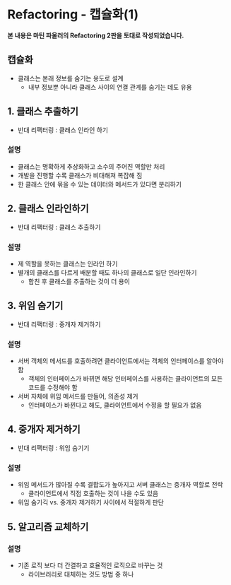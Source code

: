 # Refactoring - 캡슐화(1)

**본 내용은 마틴 파울러의 Refactoring 2판을 토대로 작성되었습니다.**



## 캡슐화

* 클래스는 본래 정보를 숨기는 용도로 설계
  * 내부 정보뿐 아니라 클래스 사이의 연결 관계를 숨기는 데도 유용



## 1. 클래스 추출하기

* 반대 리팩터링 : 클래스 인라인 하기



### 설명

* 클래스는 명확하게 추상화하고 소수의 주어진 역할만 처리
* 개발을 진행할 수록 클래스가 비대해져 복잡해 짐
* 한 클래스 안에 묶을 수 있는 데이터와 메서드가 있다면 분리하기



## 2. 클래스 인라인하기

* 반대 리팩터링 : 클래스 추출하기



### 설명

* 제 역할을 못하는 클래스는 인라인 하기
* 별개의 클래스를 다르게 배분할 때도 하나의 클래스로 일단 인라인하기
  * 합친 후 클래스를 추출하는 것이 더 용이



## 3. 위임 숨기기

* 반대 리팩터링 : 중개자 제거하기



### 설명

* 서버 객체의 메서드를 호출하려면 클라이언트에서는 객체의 인터페이스를 알아야 함
  * 객체의 인터페이스가 바뀌면 해당 인터페이스를 사용하는 클라이언트의 모든 코드를 수정해야 함
* 서버 자체에 위임 메서드를 만들어, 의존성 제거
  * 인터페이스가 바뀐다고 해도, 클라이언트에서 수정을 할 필요가 없음



## 4. 중개자 제거하기

* 반대 리팩터링 : 위임 숨기기



### 설명

* 위임 메서드가 많아질 수록 결합도가 높아지고 서버 클래스는 중개자 역할로 전락
  * 클라이언트에서 직접 호출하는 것이 나을 수도 있음
* 위임 숨기긱 vs. 중개자 제거하기 사이에서 적절하게 판단



## 5. 알고리즘 교체하기

### 설명

* 기존 로직 보다 더 간결하고 효율적인 로직으로 바꾸는 것
  * 라이브러리로 대체하는 것도 방법 중 하나